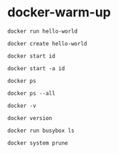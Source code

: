 # docker-warm-up

```
docker run hello-world

docker create hello-world

docker start id

docker start -a id

docker ps

docker ps --all

docker -v

docker version
```

```
docker run busybox ls

docker system prune
```
